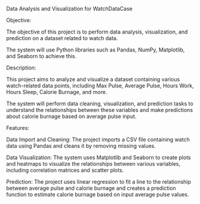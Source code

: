 Data Analysis and Visualization for WatchDataCase

Objective:

The objective of this project is to perform data analysis, visualization, and prediction on a dataset related to watch data. 

The system will use Python libraries such as Pandas, NumPy, Matplotlib, and Seaborn to achieve this.

Description:

This project aims to analyze and visualize a dataset containing various watch-related data points, including Max Pulse, Average Pulse, Hours Work, Hours Sleep, Calorie Burnage, and more. 

The system will perform data cleaning, visualization, and prediction tasks to understand the relationships between these variables and make predictions about calorie burnage based on average pulse input.

Features:

Data Import and Cleaning: The project imports a CSV file containing watch data using Pandas and cleans it by removing missing values.

Data Visualization: The system uses Matplotlib and Seaborn to create plots and heatmaps to visualize the relationships between various variables, including correlation matrices and scatter plots.

Prediction: The project uses linear regression to fit a line to the relationship between average pulse and calorie burnage and creates a prediction function to estimate calorie burnage based on input average pulse values.
